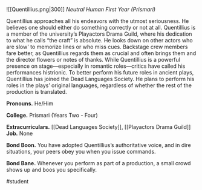 ![[Quentillius.png|300]]
*Neutral Human First Year (Prismari)*

Quentillius approaches all his endeavors with the utmost seriousness. He believes one should either do something correctly or not at all. Quentillius is a member of the university’s Playactors Drama Guild, where his dedication to what he calls “the craft” is absolute. He looks down on other actors who are slow' to memorize lines or who miss cues. Backstage crew members fare better, as Quentillius regards them as crucial and often brings them and the director flowers or notes of thanks. While Quentillius is a powerful presence on stage—especially in romantic roles—critics have called his performances histrionic. To better perform his future roles in ancient plays, Quentillius has joined the Dead Languages Society. He plans to perform his roles in the plays’ original languages, regardless of whether the rest of the production is translated.

**Pronouns.** He/Him

**College.** Prismari (Years Two - Four)

**Extracurriculars.** [[Dead Languages Society]], [[Playactors Drama Guild]]
**Job.** None

**Bond Boon.** You have adopted Quentillius’s authoritative voice, and in dire situations, your peers obey you when you issue commands. 

**Bond Bane.** Whenever you perform as part of a production, a small crowd shows up and boos you specifically.

#student